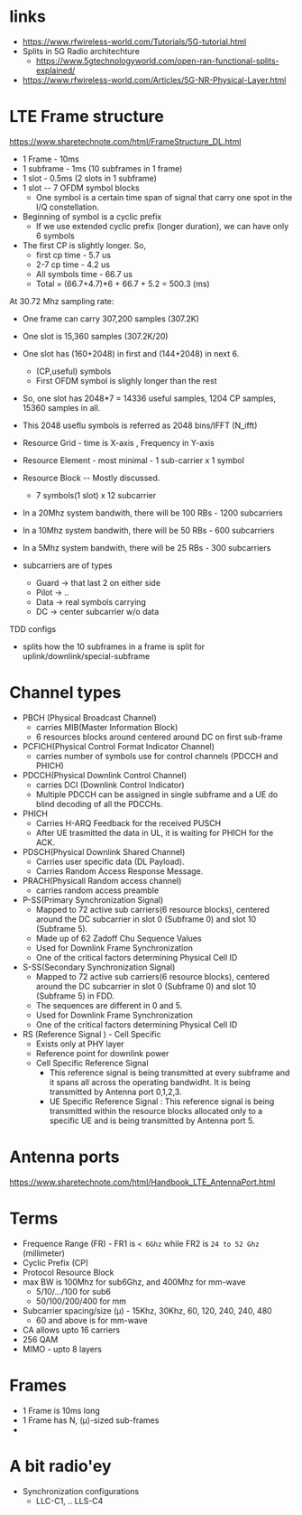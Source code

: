 # links

* https://www.rfwireless-world.com/Tutorials/5G-tutorial.html
* Splits in 5G Radio architechture
    * https://www.5gtechnologyworld.com/open-ran-functional-splits-explained/
* https://www.rfwireless-world.com/Articles/5G-NR-Physical-Layer.html

# LTE Frame structure

https://www.sharetechnote.com/html/FrameStructure_DL.html

* 1 Frame - 10ms
* 1 subframe - 1ms (10 subframes in 1 frame)
* 1 slot - 0.5ms (2 slots in 1 subframe)
* 1 slot -- 7 OFDM symbol blocks
    * One symbol is a certain time span of signal that carry one
      spot in the I/Q constellation.
* Beginning of symbol is a cyclic prefix
    * If we use extended cyclic prefix (longer duration), we can
      have only 6 symbols
* The first CP is slightly longer. So,
    * first cp time    -  5.7 us
    * 2-7   cp time    -  4.2 us
    * All symbols time - 66.7 us
    * Total = (66.7+4.7)*6 + 66.7 + 5.2 = 500.3 (ms)

At 30.72 Mhz sampling rate:
* One frame can carry 307,200 samples (307.2K)
* One slot is 15,360 samples (307.2K/20)
* One slot has (160+2048) in first and (144+2048) in next 6.
    * (CP,useful) symbols
    * First OFDM symbol is slighly longer than the rest
* So, one slot has 2048*7 = 14336 useful samples, 1204 CP samples,
  15360 samples in all.
* This 2048 useflu symbols is referred as 2048 bins/IFFT (N_ifft)


* Resource Grid - time is X-axis , Frequency in Y-axis
* Resource Element - most minimal - 1 sub-carrier x 1 symbol
* Resource Block -- Mostly discussed.
    * 7 symbols(1 slot) x 12 subcarrier

* In a 20Mhz system bandwith, there will be 100 RBs - 1200 subcarriers
* In a 10Mhz system bandwith, there will be  50 RBs -  600 subcarriers
* In a  5Mhz system bandwith, there will be  25 RBs -  300 subcarriers

* subcarriers are of types
    * Guard -> that last 2 on either side
    * Pilot -> ..
    * Data  -> real symbols carrying
    * DC    -> center subcarrier w/o data

TDD configs

* splits how the 10 subframes in a frame is split for uplink/downlink/special-subframe

# Channel types

* PBCH (Physical Broadcast Channel)
    * carries MIB(Master Information Block)
    * 6 resources blocks around centered around DC on first sub-frame
* PCFICH(Physical Control Format Indicator Channel)
    * carries number of symbols use for control channels (PDCCH and PHICH)
* PDCCH(Physical Downlink Control Channel)
    * carries DCI (Downlink Control Indicator)
    * Multiple PDCCH can be assigned in single subframe and a UE do blind
      decoding of all the PDCCHs.
* PHICH
    * Carries H-ARQ Feedback for the received PUSCH
    * After UE trasmitted the data in UL, it is waiting for PHICH for the ACK.
* PDSCH(Physical Downlink Shared Channel)
    * Carries user specific data (DL Payload).
    * Carries Random Access Response Message.
* PRACH(Physicall Random access channel)
    * carries random access preamble
* P-SS(Primary Synchronization Signal)
    * Mapped to 72 active sub carriers(6 resource blocks), centered around
      the DC subcarrier in slot 0 (Subframe 0) and slot 10 (Subframe 5).
    * Made up of 62 Zadoff Chu Sequence Values
    * Used for Downlink Frame Synchronization
    * One of the critical factors determining Physical Cell ID
* S-SS(Secondary Synchronization Signal)
    * Mapped to 72 active sub carriers(6 resource blocks), centered around
      the DC subcarrier in slot 0 (Subframe 0) and slot 10 (Subframe 5) in FDD.
    * The sequences are different in 0 and 5.
    * Used for Downlink Frame Synchronization
    * One of the critical factors determining Physical Cell ID
* RS (Reference Signal ) - Cell Specific
    * Exists only at PHY layer
    * Reference point for downlink power
    * Cell Specific Reference Signal
        * This reference signal is being transmitted at every subframe and
          it spans all across the operating bandwidht. It is being transmitted
          by Antenna port 0,1,2,3.
        * UE Specific Reference Signal : This reference signal is being
          transmitted within the resource blocks allocated only to a specific
          UE and is being transmitted by Antenna port 5.


# Antenna ports

https://www.sharetechnote.com/html/Handbook_LTE_AntennaPort.html




# Terms

* Frequence Range (FR) - FR1 is `< 6Ghz` while FR2 is `24 to 52 Ghz` (millimeter)
* Cyclic Prefix (CP)
* Protocol Resource Block
* max BW is 100Mhz for sub6Ghz, and 400Mhz for mm-wave
    * 5/10/.../100 for sub6
    * 50/100/200/400 for mm
* Subcarrier spacing/size (μ) - 15Khz, 30Khz, 60, 120, 240, 240, 480
    * 60 and above is for mm-wave
* CA allows upto 16 carriers
* 256 QAM
* MIMO - upto 8 layers

# Frames

* 1 Frame is 10ms long
* 1 Frame has N, (μ)-sized sub-frames
*


# A bit radio'ey


* Synchronization configurations
    * LLC-C1, .. LLS-C4
